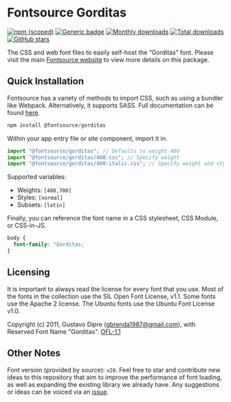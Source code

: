 # Fontsource Gorditas

[![npm (scoped)](https://img.shields.io/npm/v/@fontsource/gorditas?color=brightgreen)](https://www.npmjs.com/package/@fontsource/gorditas) [![Generic badge](https://img.shields.io/badge/fontsource-passing-brightgreen)](https://github.com/fontsource/fontsource) [![Monthly downloads](https://badgen.net/npm/dm/@fontsource/gorditas)](https://github.com/fontsource/fontsource) [![Total downloads](https://badgen.net/npm/dt/@fontsource/gorditas)](https://github.com/fontsource/fontsource) [![GitHub stars](https://img.shields.io/github/stars/fontsource/fontsource.svg?style=social&label=Star)](https://github.com/fontsource/fontsource/stargazers)

The CSS and web font files to easily self-host the “Gorditas” font. Please visit the main [Fontsource website](https://fontsource.org/fonts/gorditas) to view more details on this package.

## Quick Installation

Fontsource has a variety of methods to import CSS, such as using a bundler like Webpack. Alternatively, it supports SASS. Full documentation can be found [here](https://fontsource.org/docs/getting-started/introduction).

```javascript
npm install @fontsource/gorditas
```

Within your app entry file or site component, import it in.

```javascript
import "@fontsource/gorditas"; // Defaults to weight 400
import "@fontsource/gorditas/400.css"; // Specify weight
import "@fontsource/gorditas/400-italic.css"; // Specify weight and style

```

Supported variables:
- Weights: `[400,700]`
- Styles: `[normal]`
- Subsets: `[latin]`

Finally, you can reference the font name in a CSS stylesheet, CSS Module, or CSS-in-JS.

```css
body {
  font-family: "Gorditas;
}
```

## Licensing
It is important to always read the license for every font that you use.
Most of the fonts in the collection use the SIL Open Font License, v1.1. Some fonts use the Apache 2 license. The Ubuntu fonts use the Ubuntu Font License v1.0.

Copyright (c) 2011, Gustavo Dipre (gbrenda1987@gmail.com), with Reserved Font Name "Gorditas".
[OFL-1.1](http://scripts.sil.org/OFL)

## Other Notes
Font version (provided by source): `v20`.
Feel free to star and contribute new ideas to this repository that aim to improve the performance of font loading, as well as expanding the existing library we already have. Any suggestions or ideas can be voiced via an [issue](https://github.com/fontsource/fontsource/issues).